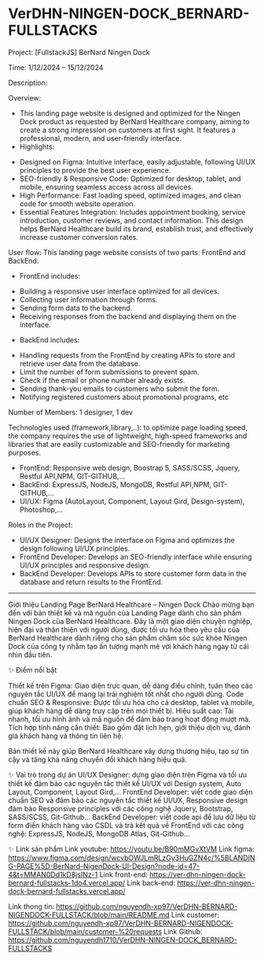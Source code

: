 ﻿# VerDHN-NINGEN-DOCK_BERNARD-FULLSTACKS


Project: [FullstackJS] BerNard Ningen Dock



Time: 1/12/2024 – 15/12/2024

Description:

Overview: 
+ This landing page website is designed and optimized for the Ningen Dock product as requested by BerNard Healthcare company, aiming to create a strong impression on customers at first sight. It features a professional, modern, and user-friendly interface.
+ Highlights:
 - Designed on Figma: Intuitive interface, easily adjustable, following UI/UX principles to provide the best user experience.
 - SEO-friendly & Responsive Code: Optimized for desktop, tablet, and mobile, ensuring seamless access across all devices.
 - High Performance: Fast loading speed, optimized images, and clean code for smooth website operation.
 - Essential Features Integration: Includes appointment booking, service introduction, customer reviews, and contact information.
This design helps BerNard Healthcare build its brand, establish trust, and effectively increase customer conversion rates.


User flow: This landing page website consists of two parts: FrontEnd and BackEnd.

+ FrontEnd includes:
 - Building a responsive user interface optimized for all devices.
 - Collecting user information through forms.
 - Sending form data to the backend.
 - Receiving responses from the backend and displaying them on the interface.
+ BackEnd includes:
 - Handling requests from the FrontEnd by creating APIs to store and retrieve user data from the database.
 - Limit the number of form submissions to prevent spam.
-  Check if the email or phone number already exists.
 - Sending thank-you emails to customers who submit the form.
 - Notifying registered customers about promotional programs, etc

Number of Members: 1 designer, 1 dev 

Technologies used (framework,library,..): to optimize page loading speed, the company requires the use of lightweight, high-speed frameworks and libraries that are easily customizable and SEO-friendly for marketing purposes.
+ FrontEnd:  Responsive web design, Boostrap 5, SASS/SCSS, Jquery, Restful API,NPM, GIT-GITHUB,…
+ BackEnd: ExpressJS, NodeJS, MongoDB, Restful API,NPM, GIT-GITHUB,…
+ UI/UX: Figma (AutoLayout, Component, Layout Gird, Design-system), Photoshop,...

Roles in the Project:
+ UI/UX Designer: Designs the interface on Figma and optimizes the design following UI/UX principles.
+ FrontEnd Developer: Develops an SEO-friendly interface while ensuring UI/UX principles and responsive design.
+ BackEnd Developer: Develops APIs to store customer form data in the database and return results to the FrontEnd.
-----------------
Giới thiệu Landing Page BerNard Healthcare – Ningen Dock
Chào mừng bạn đến với bản thiết kế và mã nguồn của Landing Page dành cho sản phẩm Ningen Dock của BerNard Healthcare. Đây là một giao diện  chuyên nghiệp, hiện đại và thân thiện với người dùng, được tối ưu hóa theo yêu cầu của BerNard Healthcare  dành riêng cho sản phẩm chăm sóc sức khỏe Ningen Dock của công ty nhằm tạo ấn tượng mạnh mẽ với khách hàng ngay từ cái nhìn đầu tiên.
 
✨ Điểm nổi bật

Thiết kế trên Figma: Giao diện trực quan, dễ dàng điều chỉnh, tuân theo các nguyên tắc UI/UX để mang lại trải nghiệm tốt nhất cho người dùng.
Code chuẩn SEO & Responsive: Được tối ưu hóa cho cả desktop, tablet và mobile, giúp khách hàng dễ dàng truy cập trên mọi thiết bị.
Hiệu suất cao: Tải nhanh, tối ưu hình ảnh và mã nguồn để đảm bảo trang hoạt động mượt mà.
Tích hợp tính năng cần thiết: Bao gồm đặt lịch hẹn, giới thiệu dịch vụ, đánh giá khách hàng và thông tin liên hệ.

Bản thiết kế này giúp BerNard Healthcare xây dựng thương hiệu, tạo sự tin cậy và tăng khả năng chuyển đổi khách hàng hiệu quả.


✨ Vai trò trong dự án
UI/UX Designer: dựng giao diện trên Figma và tối ưu thiết kế đảm bảo các nguyên tắc thiết kế UI/UX với Design system, Auto Layout, Component, Layout Gird,...
FrontEnd Developer: viết code giao diện chuẩn SEO và đảm bảo các nguyên tắc thiết kế UI/UX, Responsive design đảm bảo Responsive principles với các công nghệ Jquery, Bootstrap, SASS/SCSS, Git-Github...
BackEnd Developer: viết code api để lưu dữ liệu từ form điền khách hàng vào CSDL và trả kết quả về FrontEnd với các công nghệ: ExpressJS, NodeJS, MongoDB Atlas, Git-Github...


✨ Link sản phẩm
Link youtube: https://youtu.be/B90mMGvXtVM
Link figma: https://www.figma.com/design/wcvbOWJLmRLzGy3HuGZN4c/%5BLANDING-PAGE%5D-BerNard-NigenDock-UI-Design?node-id=47-4&t=MMAN0Dd1kD8jsINz-1
Link front-end: https://ver-dhn-ningen-dock-bernard-fullstacks-1do4.vercel.app/
Link back-end: https://ver-dhn-ningen-dock-bernard-fullstacks.vercel.app/

Link thong tin: https://github.com/nguyendh-xp97/VerDHN-BERNARD-NIGENDOCK-FULLSTACK/blob/main/README.md
Link customer: https://github.com/nguyendh-xp97/VerDHN-BERNARD-NIGENDOCK-FULLSTACK/blob/main/customer-%20requests
Link Github: https://github.com/nguyendh1710/VerDHN-NINGEN-DOCK_BERNARD-FULLSTACKS










